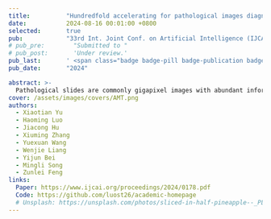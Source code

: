 ```yaml
---
title:          "Hundredfold accelerating for pathological images diagnosis and prognosis through self-reform critical region focusing"
date:           2024-08-16 00:01:00 +0800
selected:       true
pub:            "33rd Int. Joint Conf. on Artificial Intelligence (IJCAI2024)"
# pub_pre:        "Submitted to "
# pub_post:       'Under review.'
pub_last:       ' <span class="badge badge-pill badge-publication badge-success">Spotlight</span>'
pub_date:       "2024"

abstract: >-
  Pathological slides are commonly gigapixel images with abundant information and are therefore significant for clinical diagnosis. However, the ultralarge size makes both training and evaluation extremely time-consuming. Most existing methods need to crop the slide into patches, which also leads to large memory requirements. In this paper, we propose the Self-reform Multilayer Transformer (SMT) to accelerate the pathological image diagnosis and prognosis. Inspired by the pathologists’ diagnostic procedure, SMT is designed to achieve layer-by-layer focus on critical regions. In the forward process, the first layer takes thumbnails as inputs and measures the significance of each patch that deserves focusing. Images from focused regions are cropped with a higher magnification and used as the input of the next layer. By analogy, the third layer inputs are focused images of second layer, which contain abundant cellular features. In addition to the forward focusing, the backward reform strategy is proposed to improve the precision of former layers. This cyclic process achieves iterative interactions for better performance on both classification and focusing. In this way, only a small part of critical patches are required in SMT for diagnosis and prognosis. Sufficient experiments demonstrate that SMT achieves hundreds times faster speed, while achieving comparable accuracy and less storage compared with existing SOTA methods.
cover: /assets/images/covers/AMT.png
authors:
  - Xiaotian Yu
  - Haoming Luo
  - Jiacong Hu
  - Xiuming Zhang
  - Yuexuan Wang
  - Wenjie Liang
  - Yijun Bei
  - Mingli Song
  - Zunlei Feng
links:
  Paper: https://www.ijcai.org/proceedings/2024/0178.pdf
  Code: https://github.com/luost26/academic-homepage
  # Unsplash: https://unsplash.com/photos/sliced-in-half-pineapple--_PLJZmHZzk
---
```

